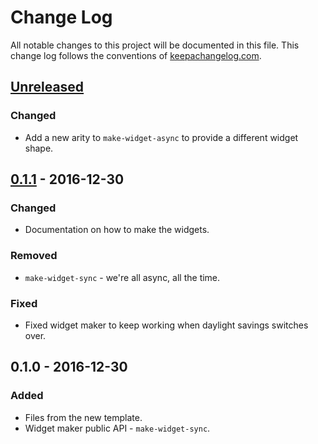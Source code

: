 # Change Log
All notable changes to this project will be documented in this file. This change log follows the conventions of [keepachangelog.com](http://keepachangelog.com/).

## [Unreleased]
### Changed
- Add a new arity to `make-widget-async` to provide a different widget shape.

## [0.1.1] - 2016-12-30
### Changed
- Documentation on how to make the widgets.

### Removed
- `make-widget-sync` - we're all async, all the time.

### Fixed
- Fixed widget maker to keep working when daylight savings switches over.

## 0.1.0 - 2016-12-30
### Added
- Files from the new template.
- Widget maker public API - `make-widget-sync`.

[Unreleased]: https://github.com/your-name/avant/compare/0.1.1...HEAD
[0.1.1]: https://github.com/your-name/avant/compare/0.1.0...0.1.1
